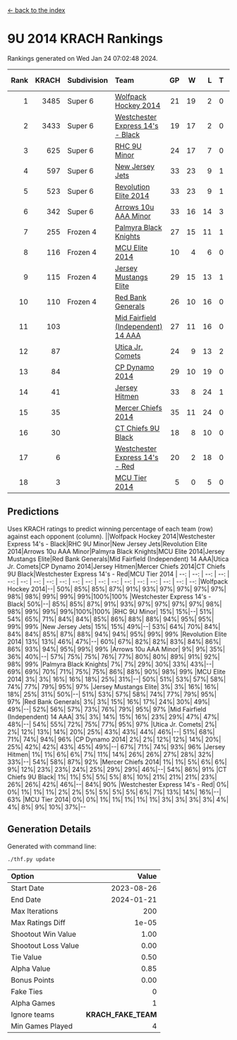 [<- back to the index](readme.md)
# 9U 2014 KRACH Rankings
Rankings generated on Wed Jan 24 07:02:48 2024.

Rank|KRACH|Subdivision|Team|GP|W|L|T|OTW|OTL|SoS|Exp Wins|Win Diff
---:|---:|:---|:---|---:|---:|---:|---:|---:|---:|---:|---:|---:
1|3485|Super 6|[Wolfpack Hockey 2014](https://gamesheetstats.com/seasons/3664/teams/140871/schedule)|21|19|2|0|0|1|515|19.8|-0.0
2|3433|Super 6|[Westchester Express 14's - Black](https://gamesheetstats.com/seasons/3664/teams/140873/schedule)|19|17|2|0|2|0|571|17.8|-0.0
3|625|Super 6|[RHC 9U Minor](https://gamesheetstats.com/seasons/3664/teams/140876/schedule)|24|17|7|0|1|0|598|17.9|0.0
4|597|Super 6|[New Jersey Jets](https://gamesheetstats.com/seasons/3664/teams/140881/schedule)|33|23|9|1|3|0|581|24.4|0.0
5|523|Super 6|[Revolution Elite 2014](https://gamesheetstats.com/seasons/3664/teams/140880/schedule)|33|23|9|1|2|1|331|24.4|0.0
6|342|Super 6|[Arrows 10u AAA Minor](https://gamesheetstats.com/seasons/3664/teams/140872/schedule)|33|16|14|3|0|2|762|18.4|0.0
7|255|Frozen 4|[Palmyra Black Knights](https://gamesheetstats.com/seasons/3664/teams/140875/schedule)|27|15|11|1|1|1|459|16.4|0.0
8|116|Frozen 4|[MCU Elite 2014](https://gamesheetstats.com/seasons/3664/teams/140874/schedule)|10|4|6|0|0|1|1287|4.9|0.0
9|115|Frozen 4|[Jersey Mustangs Elite](https://gamesheetstats.com/seasons/3664/teams/140888/schedule)|29|15|13|1|1|3|192|16.4|0.0
10|110|Frozen 4|[Red Bank Generals](https://gamesheetstats.com/seasons/3664/teams/140883/schedule)|26|10|16|0|0|1|594|10.9|0.0
11|103||[Mid Fairfield (Independent) 14 AAA](https://gamesheetstats.com/seasons/3664/teams/140878/schedule)|27|11|16|0|1|0|684|11.9|0.0
12|87||[Utica Jr. Comets](https://gamesheetstats.com/seasons/3664/teams/140884/schedule)|24|9|13|2|0|1|448|10.9|0.0
13|84||[CP Dynamo 2014](https://gamesheetstats.com/seasons/3664/teams/140877/schedule)|29|10|19|0|0|1|654|10.9|0.0
14|41||[Jersey Hitmen](https://gamesheetstats.com/seasons/3664/teams/140879/schedule)|33|8|24|1|1|0|591|9.4|0.0
15|35||[Mercer Chiefs 2014](https://gamesheetstats.com/seasons/3664/teams/140885/schedule)|35|11|24|0|1|2|186|11.9|0.0
16|30||[CT Chiefs 9U Black](https://gamesheetstats.com/seasons/3664/teams/140886/schedule)|18|8|10|0|1|0|146|8.9|0.0
17|6||[Westchester Express 14's - Red](https://gamesheetstats.com/seasons/3664/teams/140887/schedule)|20|2|18|0|0|0|112|2.9|0.0
18|3||[MCU Tier 2014](https://gamesheetstats.com/seasons/3664/teams/140882/schedule)|5|0|5|0|0|0|212|0.9|0.0

## Predictions
Uses KRACH ratings to predict winning percentage of each team (row) against each opponent (column).
||Wolfpack Hockey 2014|Westchester Express 14's - Black|RHC 9U Minor|New Jersey Jets|Revolution Elite 2014|Arrows 10u AAA Minor|Palmyra Black Knights|MCU Elite 2014|Jersey Mustangs Elite|Red Bank Generals|Mid Fairfield (Independent) 14 AAA|Utica Jr. Comets|CP Dynamo 2014|Jersey Hitmen|Mercer Chiefs 2014|CT Chiefs 9U Black|Westchester Express 14's - Red|MCU Tier 2014
| --: | --: | --: | --: | --: | --: | --: | --: | --: | --: | --: | --: | --: | --: | --: | --: | --: | --: | --: 
|Wolfpack Hockey 2014|--| 50%| 85%| 85%| 87%| 91%| 93%| 97%| 97%| 97%| 97%| 98%| 98%| 99%| 99%| 99%|100%|100%
|Westchester Express 14's - Black| 50%|--| 85%| 85%| 87%| 91%| 93%| 97%| 97%| 97%| 97%| 98%| 98%| 99%| 99%| 99%|100%|100%
|RHC 9U Minor| 15%| 15%|--| 51%| 54%| 65%| 71%| 84%| 84%| 85%| 86%| 88%| 88%| 94%| 95%| 95%| 99%| 99%
|New Jersey Jets| 15%| 15%| 49%|--| 53%| 64%| 70%| 84%| 84%| 84%| 85%| 87%| 88%| 94%| 94%| 95%| 99%| 99%
|Revolution Elite 2014| 13%| 13%| 46%| 47%|--| 60%| 67%| 82%| 82%| 83%| 84%| 86%| 86%| 93%| 94%| 95%| 99%| 99%
|Arrows 10u AAA Minor|  9%|  9%| 35%| 36%| 40%|--| 57%| 75%| 75%| 76%| 77%| 80%| 80%| 89%| 91%| 92%| 98%| 99%
|Palmyra Black Knights|  7%|  7%| 29%| 30%| 33%| 43%|--| 69%| 69%| 70%| 71%| 75%| 75%| 86%| 88%| 90%| 98%| 99%
|MCU Elite 2014|  3%|  3%| 16%| 16%| 18%| 25%| 31%|--| 50%| 51%| 53%| 57%| 58%| 74%| 77%| 79%| 95%| 97%
|Jersey Mustangs Elite|  3%|  3%| 16%| 16%| 18%| 25%| 31%| 50%|--| 51%| 53%| 57%| 58%| 74%| 77%| 79%| 95%| 97%
|Red Bank Generals|  3%|  3%| 15%| 16%| 17%| 24%| 30%| 49%| 49%|--| 52%| 56%| 57%| 73%| 76%| 79%| 95%| 97%
|Mid Fairfield (Independent) 14 AAA|  3%|  3%| 14%| 15%| 16%| 23%| 29%| 47%| 47%| 48%|--| 54%| 55%| 72%| 75%| 77%| 95%| 97%
|Utica Jr. Comets|  2%|  2%| 12%| 13%| 14%| 20%| 25%| 43%| 43%| 44%| 46%|--| 51%| 68%| 71%| 74%| 94%| 96%
|CP Dynamo 2014|  2%|  2%| 12%| 12%| 14%| 20%| 25%| 42%| 42%| 43%| 45%| 49%|--| 67%| 71%| 74%| 93%| 96%
|Jersey Hitmen|  1%|  1%|  6%|  6%|  7%| 11%| 14%| 26%| 26%| 27%| 28%| 32%| 33%|--| 54%| 58%| 87%| 92%
|Mercer Chiefs 2014|  1%|  1%|  5%|  6%|  6%|  9%| 12%| 23%| 23%| 24%| 25%| 29%| 29%| 46%|--| 54%| 86%| 91%
|CT Chiefs 9U Black|  1%|  1%|  5%|  5%|  5%|  8%| 10%| 21%| 21%| 21%| 23%| 26%| 26%| 42%| 46%|--| 84%| 90%
|Westchester Express 14's - Red|  0%|  0%|  1%|  1%|  1%|  2%|  2%|  5%|  5%|  5%|  5%|  6%|  7%| 13%| 14%| 16%|--| 63%
|MCU Tier 2014|  0%|  0%|  1%|  1%|  1%|  1%|  1%|  3%|  3%|  3%|  3%|  4%|  4%|  8%|  9%| 10%| 37%|--

## Generation Details

Generated with command line:
```
./thf.py update
```

| Option | Value |
| :----- | ----: |
| Start Date | 2023-08-26 |
| End Date | 2024-01-21 |
| Max Iterations | 200 |
| Max Ratings Diff | 1e-05 |
| Shootout Win Value | 1.00 |
| Shootout Loss Value | 0.00 |
| Tie Value | 0.50 |
| Alpha Value | 0.85 |
| Bonus Points | 0.00 |
| Fake Ties | 0 |
| Alpha Games | 1 |
| Ignore teams | __KRACH_FAKE_TEAM__ |
| Min Games Played | 4 |

